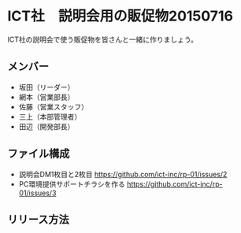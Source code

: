 # ICT社　説明会用の販促物20150716
ICT社の説明会で使う販促物を皆さんと一緒に作りましょう。

## メンバー
* 坂田（リーダー）
* 網本（営業部長）
* 佐藤（営業スタッフ）
* 三上（本部管理者）
* 田辺（開発部長）

## ファイル構成
* 説明会DM1枚目と2枚目 <https://github.com/ict-inc/rp-01/issues/2>
* PC環境提供サポートチラシを作る <https://github.com/ict-inc/rp-01/issues/3>

## リリース方法
